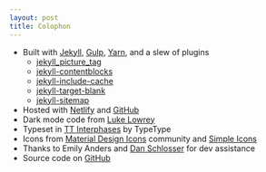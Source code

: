 ```yaml
---
layout: post
title: Colophon
---
```


* Built with [Jekyll](https://jekyllrb.com/), [Gulp](https://gulpjs.com/), [Yarn](https://yarnpkg.com/), and a slew of plugins
	- [jekyll_picture_tag](https://rbuchberger.github.io/jekyll_picture_tag/)
	- [jekyll-contentblocks](https://github.com/rustygeldmacher/jekyll-contentblocks)
	- [jekyll-include-cache](https://github.com/benbalter/jekyll-include-cache)
	- [jekyll-target-blank](https://github.com/keithmifsud/jekyll-target-blank)
	- [jekyll-sitemap](https://github.com/jekyll/jekyll-sitemap)
* Hosted with [Netlify](https://www.netlify.com/) and [GitHub](https://github.com/)
* Dark mode code from [Luke Lowrey](https://lukelowrey.com/css-variable-theme-switcher/)
* Typeset in [TT Interphases](https://typetype.org/fonts/tt-interphases) by TypeType
* Icons from [Material Design Icons](https://materialdesignicons.com) community and [Simple Icons](https://simpleicons.org/)
* Thanks to Emily Anders and [Dan Schlosser](https://schlosser.io) for dev assistance
* Source code on [GitHub](https://github.com/jhil/jeffanders-2022)
